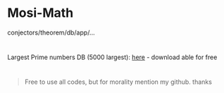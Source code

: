 # Mosi-Math

conjectors/theorem/db/app/...

#

Largest Prime numbers DB (5000 largest): [here](https://t5k.org/primes/lists/all.txt) - download able for free

#

> Free to use all codes, but for morality mention my github. thanks
